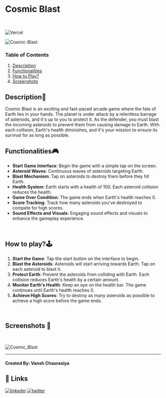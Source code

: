 # **Cosmic Blast**
<br>

![Vercel](https://vercelbadge.vercel.app/api/vansh-codes/Cosmic-Blast?style=plastic)

![Cosmic-Blast](https://socialify.git.ci/vansh-codes/Cosmic-Blast/image?description=1&font=KoHo&name=1&owner=1&pattern=Solid&theme=Dark)

### Table of Contents
1. [Description](https://github.com/vansh-codes/Cosmic-Blast/blob/main/README.md#description)
2. [Functionalities](https://github.com/vansh-codes/Cosmic-Blast/blob/main/README.md#functionalities)
3. [How to Play?](https://github.com/vansh-codes/Cosmic-Blast/blob/main/README.md#how-to-play%EF%B8%8F)
4. [Screenshots](https://github.com/vansh-codes/Cosmic-Blast/edit/main/README.md#screenshots)

## **Description📃**
Cosmic Blast is an exciting and fast-paced arcade game where the fate of Earth lies in your hands. The planet is under attack by a relentless barrage of asteroids, and it's up to you to protect it. As the defender, you must blast the incoming asteroids to prevent them from causing damage to Earth. With each collision, Earth's health diminishes, and it's your mission to ensure its survival for as long as possible.

## **Functionalities🎮**
- **Start Game Interface**: Begin the game with a simple tap on the screen.
- **Asteroid Waves**: Continuous waves of asteroids targeting Earth.
- **Blast Mechanism**: Tap on asteroids to destroy them before they hit Earth.
- **Health System**: Earth starts with a health of 100. Each asteroid collision reduces the health.
- **Game Over Condition**: The game ends when Earth's health reaches 0.
- **Score Tracking**: Track how many asteroids you've destroyed to compete for high scores.
- **Sound Effects and Visuals**: Engaging sound effects and visuals to enhance the gameplay experience.

<br>

## **How to play?🕹️**
1. **Start the Game**: Tap the start button on the interface to begin.
2. **Blast the Asteroids**: Asteroids will start arriving towards Earth. Tap on each asteroid to blast it.
3. **Protect Earth**: Prevent the asteroids from colliding with Earth. Each collision reduces Earth's health by a certain amount.
4. **Monitor Earth's Health**: Keep an eye on the health bar. The game continues until Earth's health reaches 0.
5. **Achieve High Scores**: Try to destroy as many asteroids as possible to achieve a high score before the game ends.

<br>

## **Screenshots 📸**

<br>

![Cosmic_Blast](https://github.com/vansh-codes/Cosmic-Blast/assets/114163734/e6006213-eb12-4390-939f-1b75b4f7816b)


---

#### **Created By:** Vansh Chaurasiya

## 🔗 Links
[![linkedin](https://img.shields.io/badge/linkedin-0A66C2?style=for-the-badge&logo=linkedin&logoColor=white)](https://www.linkedin.com/in/vanshchaurasiya24)
[![twitter](https://img.shields.io/badge/twitter-1DA1F2?style=for-the-badge&logo=twitter&logoColor=white)](https://www.twitter.com/vanshchaurasiy4)
